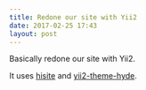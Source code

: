```yaml
---
title: Redone our site with Yii2
date: 2017-02-25 17:43
layout: post
---
```


Basically redone our site with Yii2.

It uses [hisite] and [yii2-theme-hyde].

[hisite]: /projects/hisite
[yii2-theme-hyde]: /packages/yii2-theme-hyde
